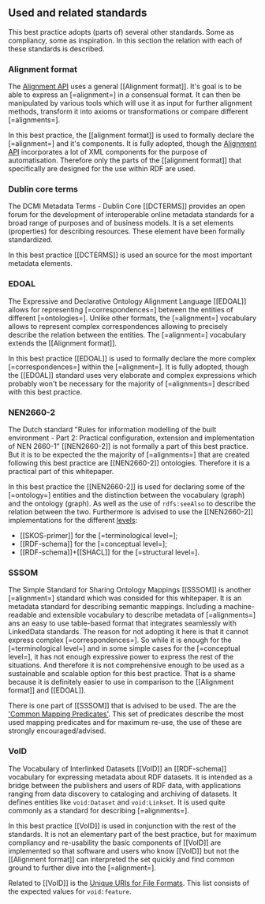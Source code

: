 ## Used and related standards

This best practice adopts (parts of) several other standards. Some as compliancy, some as inspiration. In this section the relation with each of these standards is described.

### Alignment format

The [Alignment API](https://moex.gitlabpages.inria.fr/alignapi/format.html) uses a general [[Alignment format]]. It's goal is to be able to express an [=alignment=] in a consensual format. It can then be manipulated by various tools which will use it as input for further alignment methods, transform it into axioms or transformations or compare different [=alignments=].

In this best practice, the [[alignment format]] is used to formally declare the [=alignment=] and it's components. It is fully adopted, though the [Alignment API](https://moex.gitlabpages.inria.fr/alignapi/format.html) incorporates a lot of XML components for the purpose of automatisation. Therefore only the parts of the [[alignment format]] that specifically are designed for the use within RDF are used.

### Dublin core terms

The DCMI Metadata Terms - Dublin Core [[DCTERMS]] provides an open forum for the development of interoperable online metadata standards for a broad range of purposes and of business models. It is a set elements (properties) for describing resources. These element have been formally standardized.

In this best practice [[DCTERMS]] is used an source for the most important metadata elements.

### EDOAL

The Expressive and Declarative Ontology Alignment Language [[EDOAL]] allows for representing [=correspondences=] between the entities of different [=ontologies=]. Unlike other formats, the [=alignment=] vocabulary allows to represent complex correspondences allowing to precisely describe the relation between the entities. The [=alignment=] vocabulary extends the [[Alignment format]].

In this best practice [[EDOAL]] is used to formally declare the more complex [=correspondences=] within the [=alignment=]. It is fully adopted, though the [[EDOAL]] standard uses very elaborate and complex expressions which probably won't be necessary for the majority of [=alignments=] described with this best practice.

### NEN2660-2

The Dutch standard "Rules for information modelling of the built environment - Part 2: Practical configuration, extension and implementation of NEN 2660-1" [[NEN2660-2]] is not formally a part of this best practice. But it is to be expected the the majority of [=alignments=] that are created following this best practice are [[NEN2660-2]] ontologies. Therefore it is a practical part of this whitepaper.

In this best practice the [[NEN2660-2]] is used for declaring some of the [=ontology=] entities and the distinction between the vocabulary (graph) and the ontology (graph). As well as the use of `rdfs:seeAlso` to describe the relation between the two. Furthermore is advised to use the [[NEN2660-2]] implementations for the different [levels](#alignment-levels):

- [[SKOS-primer]] for the [=terminological level=];
- [[RDF-schema]] for the [=conceptual level=];
- [[RDF-schema]]+[[SHACL]] for the [=structural level=].

### SSSOM

The Simple Standard for Sharing Ontology Mappings [[SSSOM]] is another [=alignment=] standard which was consided for this whitepaper. It is an metadata standard for describing semantic mappings. Including a machine-readable and extensible vocabulary to describe metadata of [=alignments=] ans an easy to use table-based format that integrates seamlessly with LinkedData standards. The reason for not adopting it here is that it cannot express complex [=correspondences=]. So while it is enough for the [=terminological level=] and in some simple cases for the [=conceptual level=], it has not enough expressive power to express the rest of the situations. And therefore it is not comprehensive enough to be used as a sustainable and scalable option for this best practice. That is a shame because it is definitely easier to use in comparison to the [[Alignment format]] and [[EDOAL]].

There is one part of [[SSSOM]] that is advised to be used. The are the ['Common Mapping Predicates'](https://mapping-commons.github.io/sssom/spec/#predicates). This set of predicates describe the most used mapping predicates and for maximum re-use, the use of these are strongly encouraged/advised.

### VoID

The Vocabulary of Interlinked Datasets [[VoID]] an [[RDF-schema]] vocabulary for expressing metadata about RDF datasets. It is intended as a bridge between the publishers and users of RDF data, with applications ranging from data discovery to cataloging and archiving of datasets. It defines entities like `void:Dataset` and `void:Linkset`. It is used quite commonly as a standard for describing [=alignments=].

In this best practice [[VoID]] is used in conjunction with the rest of the standards. It is not an elementary part of the best practice, but for maximum compliancy and re-usability the basic components of [[VoID]] are implemented so that software and users who know [[VoID]] but not the [[Alignment format]] can interpreted the set quickly and find common ground to further dive into the [=alignment=].

Related to [[VoID]] is the [Unique URIs for File Formats](https://www.w3.org/ns/formats/). This list consists of the expected values for `void:feature`.
